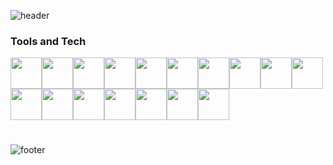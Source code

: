 ![header](https://capsule-render.vercel.app/api?type=waving&color=auto&height=300&section=header&text=Hello,%20I'm%20Jordan!%20&fontSize=90&animation=fadeIn&fontAlignY=38&desc=fullstack%20software%20engineer%20|%20frontend%20developer&descAlignY=51&descAlign=62)


<!--### My Digital Garden 🌱-->

### Tools and Tech 

<div style="display: flex; flex-wrap: wrap; padding-bottom: 25px;">
  <img height="50" width="50" src="https://cdn.jsdelivr.net/gh/devicons/devicon/icons/html5/html5-plain.svg" />
  <img height="50" width="50" src="https://cdn.jsdelivr.net/gh/devicons/devicon/icons/css3/css3-plain.svg" />
  <img height="50" width="50" src="https://cdn.jsdelivr.net/gh/devicons/devicon/icons/javascript/javascript-original.svg" />
  <img height="50" width="50" src="https://cdn.jsdelivr.net/gh/devicons/devicon/icons/typescript/typescript-plain.svg" />
  <img height="50" width="50" src="https://cdn.jsdelivr.net/gh/devicons/devicon/icons/react/react-original.svg" />
  <img height="50" width="50" src="https://cdn.jsdelivr.net/gh/devicons/devicon/icons/redux/redux-original.svg" />
  <img height="50" width="50" src="https://cdn.jsdelivr.net/gh/devicons/devicon/icons/sequelize/sequelize-original.svg" />
  <img height="50" width="50" src="https://cdn.jsdelivr.net/gh/devicons/devicon/icons/postgresql/postgresql-plain.svg" />
  <img height="50" width="50" src="https://cdn.jsdelivr.net/gh/devicons/devicon/icons/sass/sass-original.svg" />
  <img height="50" width="50" src="https://cdn.jsdelivr.net/gh/devicons/devicon/icons/nodejs/nodejs-original.svg" />
  <img height="50" width="50" src="https://cdn.jsdelivr.net/gh/devicons/devicon/icons/vscode/vscode-original.svg" />
  <img height="50" width="50" src="https://cdn.jsdelivr.net/gh/devicons/devicon/icons/webpack/webpack-plain.svg" />
  <img height="50" width="50" src="https://cdn.jsdelivr.net/gh/devicons/devicon/icons/heroku/heroku-original.svg" />
  <img height="50" width="50" src="https://cdn.jsdelivr.net/gh/devicons/devicon/icons/github/github-original.svg" />
  <img height="50" width="50" src="https://cdn.jsdelivr.net/gh/devicons/devicon/icons/git/git-original.svg" />
  <img height="50" width="50" src="https://cdn.jsdelivr.net/gh/devicons/devicon/icons/express/express-original.svg" />
  <img height="50" width="50" src="https://cdn.jsdelivr.net/gh/devicons/devicon/icons/figma/figma-original.svg" />
</div>


![footer](https://capsule-render.vercel.app/api?type=waving&color=auto&height=60&section=footer)



<!--- 👋 Hi, I’m @J-Walters
- 👀 I’m interested in ...
- 🌱 I’m currently learning ...
- 💞️ I’m looking to collaborate on ...
- 📫 How to reach me ...
--->

<!---
J-Walters/J-Walters is a ✨ special ✨ repository because its `README.md` (this file) appears on your GitHub profile.
You can click the Preview link to take a look at your changes.
--->
